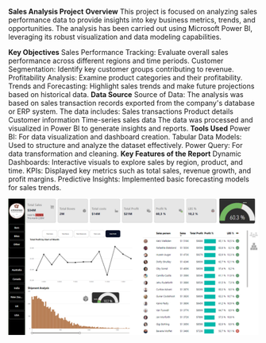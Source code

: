 **Sales Analysis Project**
**Overview**
This project is focused on analyzing sales performance data to provide insights into key business metrics, trends, and opportunities. The analysis has been carried out using Microsoft Power BI, leveraging its robust visualization and data modeling capabilities.

**Key Objectives**
Sales Performance Tracking: Evaluate overall sales performance across different regions and time periods.
Customer Segmentation: Identify key customer groups contributing to revenue.
Profitability Analysis: Examine product categories and their profitability.
Trends and Forecasting: Highlight sales trends and make future projections based on historical data.
**Data Source**
Source of Data: The analysis was based on sales transaction records exported from the company's database or ERP system. The data includes:
Sales transactions
Product details
Customer information
Time-series sales data
The data was processed and visualized in Power BI to generate insights and reports.
**Tools Used**
Power BI: For data visualization and dashboard creation.
Tabular Data Models: Used to structure and analyze the dataset effectively.
Power Query: For data transformation and cleaning.
**Key Features of the Report**
Dynamic Dashboards: Interactive visuals to explore sales by region, product, and time.
KPIs: Displayed key metrics such as total sales, revenue growth, and profit margins.
Predictive Insights: Implemented basic forecasting models for sales trends.

![Portfolio Dashboard](dashboard-screenshot.png)
